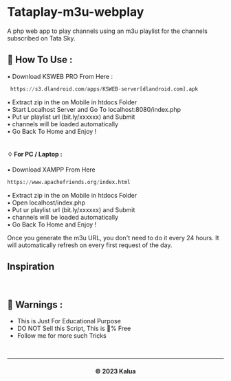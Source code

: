 # Tataplay-m3u-webplay

A php web app to play channels using an m3u playlist for the channels subscribed on Tata Sky.

<h2> 🍁 How To Use : </h2>


• Download KSWEB PRO From Here :

```py
 https://s3.dlandroid.com/apps/KSWEB-server[dlandroid.com].apk

```

• Extract zip in the on Mobile in htdocs Folder <br>
• Start Localhost Server and Go To localhost:8080/index.php <br>
• Put ur playlist url (bit.ly/xxxxxx) and Submit <br>
• channels will be loaded automatically<br>
• Go Back To Home and Enjoy !<br><br>

#### ♢ For PC / Laptop :

• Download XAMPP From Here<br>

```py
https://www.apachefriends.org/index.html

```
• Extract zip in the on Mobile in htdocs Folder <br>
• Open localhost/index.php <br>
• Put ur playlist url (bit.ly/xxxxxx) and Submit <br>
• channels will be loaded automatically<br>
• Go Back To Home and Enjoy !
<br>


Once you generate the m3u URL, you don't need to do it every 24 hours. It will automatically refresh on every first request of the day.
## Inspiration
 <br>

<h2>🚸 Warnings :</h2>

- This is Just For Educational Purpose
- DO NOT Sell this Script, This is 💯% Free
- Follow me for more such Tricks

<br>


---
<h4 align='center'>© 2023 Kalua</h4>

<!-- DO NOT REMOVE THIS CREDIT 🤬 🤬 -->

